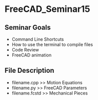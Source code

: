 # FreeCAD_Seminar15

## Seminar Goals
- Command Line Shortcuts
- How to use the terminal to compile files
- Code Review
- FreeCAD animation

## File Description
- filename.cpp    >> Motion Equations
- filename.py     >> FreeCAD Parameters
- filename.fcstd  >> Mechanical Pieces


